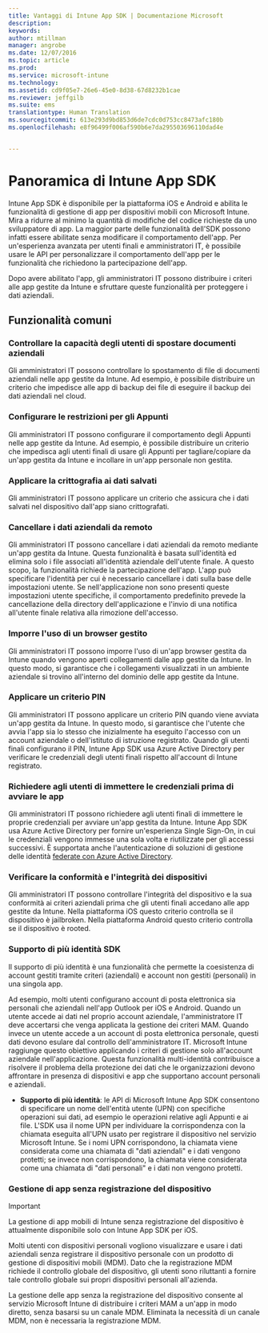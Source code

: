```yaml
---
title: Vantaggi di Intune App SDK | Documentazione Microsoft
description: 
keywords: 
author: mtillman
manager: angrobe
ms.date: 12/07/2016
ms.topic: article
ms.prod: 
ms.service: microsoft-intune
ms.technology: 
ms.assetid: cd9f05e7-26e6-45e0-8d38-67d8232b1cae
ms.reviewer: jeffgilb
ms.suite: ems
translationtype: Human Translation
ms.sourcegitcommit: 613e293d9bd853d6de7cdc0d753cc8473afc180b
ms.openlocfilehash: e8f96499f006af590b6e7da295503696110dad4e


---
```


# <a name="intune-app-sdk-overview"></a>Panoramica di Intune App SDK
Intune App SDK è disponibile per la piattaforma iOS e Android e abilita le funzionalità di gestione di app per dispositivi mobili con Microsoft Intune. Mira a ridurre al minimo la quantità di modifiche del codice richieste da uno sviluppatore di app. La maggior parte delle funzionalità dell'SDK possono infatti essere abilitate senza modificare il comportamento dell'app. Per un'esperienza avanzata per utenti finali e amministratori IT, è possibile usare le API per personalizzare il comportamento dell'app per le funzionalità che richiedono la partecipazione dell'app. 

Dopo avere abilitato l'app, gli amministratori IT possono distribuire i criteri alle app gestite da Intune e sfruttare queste funzionalità per proteggere i dati aziendali.

## <a name="regular-features"></a>Funzionalità comuni

### <a name="control-users-ability-to-move-corporate-documents"></a>Controllare la capacità degli utenti di spostare documenti aziendali
Gli amministratori IT possono controllare lo spostamento di file di documenti aziendali nelle app gestite da Intune. Ad esempio, è possibile distribuire un criterio che impedisce alle app di backup dei file di eseguire il backup dei dati aziendali nel cloud.

### <a name="configure-clipboard-restrictions"></a>Configurare le restrizioni per gli Appunti
Gli amministratori IT possono configurare il comportamento degli Appunti nelle app gestite da Intune. Ad esempio, è possibile distribuire un criterio che impedisca agli utenti finali di usare gli Appunti per tagliare/copiare da un'app gestita da Intune e incollare in un'app personale non gestita.

### <a name="enforce-encryption-on-saved-data"></a>Applicare la crittografia ai dati salvati
Gli amministratori IT possono applicare un criterio che assicura che i dati salvati nel dispositivo dall'app siano crittografati.

### <a name="remotely-wipe-corporate-data"></a>Cancellare i dati aziendali da remoto
Gli amministratori IT possono cancellare i dati aziendali da remoto mediante un'app gestita da Intune. Questa funzionalità è basata sull'identità ed elimina solo i file associati all'identità aziendale dell'utente finale. A questo scopo, la funzionalità richiede la partecipazione dell'app. L'app può specificare l'identità per cui è necessario cancellare i dati sulla base delle impostazioni utente. Se nell'applicazione non sono presenti queste impostazioni utente specifiche, il comportamento predefinito prevede la cancellazione della directory dell'applicazione e l'invio di una notifica all'utente finale relativa alla rimozione dell'accesso.

### <a name="enforce-the-use-of-a-managed-browser"></a>Imporre l'uso di un browser gestito
Gli amministratori IT possono imporre l'uso di un'app browser gestita da Intune quando vengono aperti collegamenti dalle app gestite da Intune. In questo modo, si garantisce che i collegamenti visualizzati in un ambiente aziendale si trovino all'interno del dominio delle app gestite da Intune.

### <a name="enforce-a-pin-policy"></a>Applicare un criterio PIN
Gli amministratori IT possono applicare un criterio PIN quando viene avviata un'app gestita da Intune. In questo modo, si garantisce che l'utente che avvia l'app sia lo stesso che inizialmente ha eseguito l'accesso con un account aziendale o dell'istituto di istruzione registrato. Quando gli utenti finali configurano il PIN, Intune App SDK usa Azure Active Directory per verificare le credenziali degli utenti finali rispetto all'account di Intune registrato.

### <a name="require-users-to-enter-credentials-before-they-can-start-apps"></a>Richiedere agli utenti di immettere le credenziali prima di avviare le app
Gli amministratori IT possono richiedere agli utenti finali di immettere le proprie credenziali per avviare un'app gestita da Intune. Intune App SDK usa Azure Active Directory per fornire un'esperienza Single Sign-On, in cui le credenziali vengono immesse una sola volta e riutilizzate per gli accessi successivi. È supportata anche l'autenticazione di soluzioni di gestione delle identità [federate con Azure Active Directory](https://msdn.microsoft.com/library/azure/jj679342.aspx).

### <a name="check-device-health-and-compliance"></a>Verificare la conformità e l'integrità dei dispositivi
Gli amministratori IT possono controllare l'integrità del dispositivo e la sua conformità ai criteri aziendali prima che gli utenti finali accedano alle app gestite da Intune. Nella piattaforma iOS questo criterio controlla se il dispositivo è jailbroken. Nella piattaforma Android questo criterio controlla se il dispositivo è rooted.

### <a name="sdk-multi-identity-support"></a>Supporto di più identità SDK
Il supporto di più identità è una funzionalità che permette la coesistenza di account gestiti tramite criteri (aziendali) e account non gestiti (personali) in una singola app.

Ad esempio, molti utenti configurano account di posta elettronica sia personali che aziendali nell'app Outlook per iOS e Android. Quando un utente accede ai dati nel proprio account aziendale, l'amministratore IT deve accertarsi che venga applicata la gestione dei criteri MAM. Quando invece un utente accede a un account di posta elettronica personale, questi dati devono esulare dal controllo dell'amministratore IT. Microsoft Intune raggiunge questo obiettivo applicando i criteri di gestione solo all'account aziendale nell'applicazione. Questa funzionalità multi-identità contribuisce a risolvere il problema della protezione dei dati che le organizzazioni devono affrontare in presenza di dispositivi e app che supportano account personali e aziendali.

* **Supporto di più identità**: le API di Microsoft Intune App SDK consentono di specificare un nome dell'entità utente (UPN) con specifiche operazioni sui dati, ad esempio le operazioni relative agli Appunti e ai file. L'SDK usa il nome UPN per individuare la corrispondenza con la chiamata eseguita all'UPN usato per registrare il dispositivo nel servizio Microsoft Intune. Se i nomi UPN corrispondono, la chiamata viene considerata come una chiamata di "dati aziendali" e i dati vengono protetti; se invece non corrispondono, la chiamata viene considerata come una chiamata di "dati personali" e i dati non vengono protetti.

### <a name="app-management-without-device-enrollment"></a>Gestione di app senza registrazione del dispositivo

>[!IMPORTANT]
>La gestione di app mobili di Intune senza registrazione del dispositivo è attualmente disponibile solo con Intune App SDK per iOS. 


Molti utenti con dispositivi personali vogliono visualizzare e usare i dati aziendali senza registrare il dispositivo personale con un prodotto di gestione di dispositivi mobili (MDM). Dato che la registrazione MDM richiede il controllo globale del dispositivo, gli utenti sono riluttanti a fornire tale controllo globale sui propri dispositivi personali all'azienda.

La gestione delle app senza la registrazione del dispositivo consente al servizio Microsoft Intune di distribuire i criteri MAM a un'app in modo diretto, senza basarsi su un canale MDM. Eliminata la necessità di un canale MDM, non è necessaria la registrazione MDM.



<!--HONumber=Dec16_HO2-->



